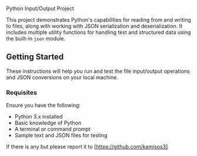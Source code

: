 Python Input/Output Project

This project demonstrates Python's capabilities for reading from and writing to files, along with working with JSON serialization and deserialization. It includes multiple utility functions for handling text and structured data using the built-in `json` module.

## Getting Started

These instructions will help you run and test the file input/output operations and JSON conversions on your local machine.

### Requisites

Ensure you have the following:

* Python 3.x installed
* Basic knowledge of Python
* A terminal or command prompt
* Sample text and JSON files for testing

If there is any but please report it to [https://github.com/kamisos3]
